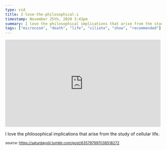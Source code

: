 ```yaml
---
type: vid
title: I-love-the-philosophical-i
timestamp: November 25th, 2020 3:43pm
summary: I love the philosophical implications that arise from the study of cellular lifebrp 
tags: ["microcosm", "death", "life", "ciliate", "show", "recommended"]
---
```

<iframe width="500" height="281"  id="youtube_iframe" src="https://www.youtube.com/embed/ibpdNqrtar0?feature=oembed&amp;enablejsapi=1&amp;origin=http://safe.txmblr.com&amp;wmode=opaque" frameborder="0" allow="accelerometer; autoplay; clipboard-write; encrypted-media; gyroscope; picture-in-picture" allowfullscreen></iframe>                    
                                            <div class="caption"><p>I love the philosophical implications that arise from the study of cellular life.<br/></p> </div>
                                                    
<small>source: https://saturdayxiii.tumblr.com/post/635797997038518272</small>